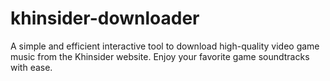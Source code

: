 # khinsider-downloader
A simple and efficient interactive tool to download high-quality video game music from the Khinsider website. Enjoy your favorite game soundtracks with ease.

